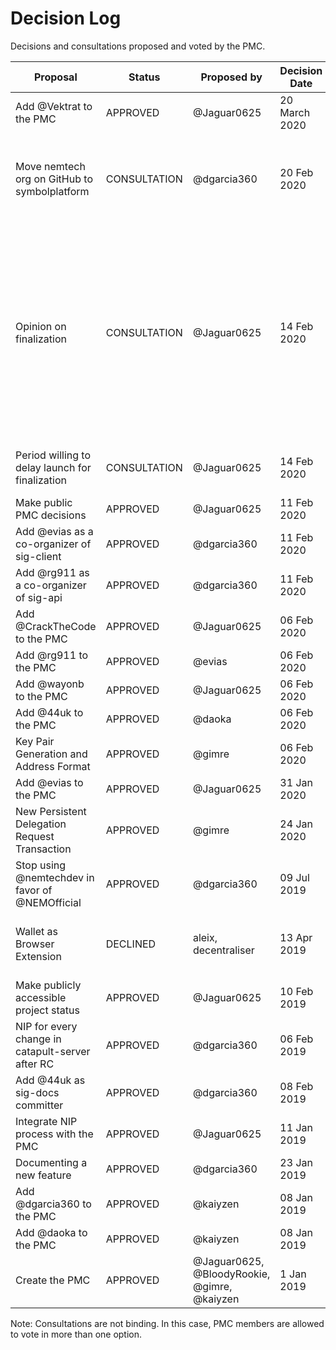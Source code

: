 # Decision Log

Decisions and consultations proposed and voted by the PMC.

| Proposal | Status | Proposed by | Decision Date | Comment |
|-----------------------------------------------------|-------------|---------------|---------------|-----|
| Add @Vektrat to the PMC                             | APPROVED    | @Jaguar0625   | 20 March 2020 |     | 
| Move nemtech org on GitHub to symbolplatform        | CONSULTATION| @dgarcia360   | 20 Feb 2020   | - keep it as nemtech (5 votes) <br> - move org to symbolplatform account (3 votes) |
| Opinion on finalization                             | CONSULTATION| @Jaguar0625  | 14 Feb 2020    | -  not required for public launch but should be added immediately after (6 votes) <br> - required for public launch (4 votes) <br> - not required for public launch but should be added "eventually" (3 votes) |
| Period willing to delay launch for finalization     | CONSULTATION| @Jaguar0625   | 14 Feb 2020   | -  2 months (6 votes) <br> - 3 months (3 votes)
| Make public PMC decisions                           | APPROVED    | @Jaguar0625   | 11 Feb 2020   |     |
| Add @evias as a co-organizer of sig-client          | APPROVED    | @dgarcia360   | 11 Feb 2020   |     |
| Add @rg911 as a co-organizer of sig-api             | APPROVED    | @dgarcia360   | 11 Feb 2020   |     |
| Add @CrackTheCode to the PMC                        | APPROVED    | @Jaguar0625   | 06 Feb 2020   |     |
| Add @rg911 to the PMC                               | APPROVED    | @evias        | 06 Feb 2020   |     |
| Add @wayonb to the PMC                              | APPROVED    | @Jaguar0625   | 06 Feb 2020   |     |
| Add @44uk to the PMC                                | APPROVED    | @daoka        | 06 Feb 2020   |     |
| Key Pair Generation and Address Format		      | APPROVED    | @gimre        | 06 Feb 2020   | [NIP10](https://github.com/nemtech/NIP/blob/master/NIPs/nip-0010.md) | 
| Add @evias to the PMC                               | APPROVED    | @Jaguar0625   | 31 Jan 2020   |     | 
| New Persistent Delegation Request Transaction	      | APPROVED    | @gimre        | 24 Jan 2020   | [NIP9](https://github.com/nemtech/NIP/blob/master/NIPs/nip-0009.md) |
| Stop using @nemtechdev in favor of @NEMOfficial     | APPROVED    | @dgarcia360   | 09 Jul 2019 |     |
| Wallet as Browser Extension                 	      | DECLINED    | aleix, decentraliser | 13 Apr 2019 | [NIP5](https://github.com/nemtech/NIP/blob/master/NIPs/nip-0005.md) - To evauluate again once the package is adopted.|
| Make publicly accessible project status             | APPROVED    | @Jaguar0625   | 10 Feb 2019 |     |
| NIP for every change in catapult-server after RC    | APPROVED    | @dgarcia360   | 06 Feb 2019 |     |
| Add @44uk as sig-docs committer                     | APPROVED    | @dgarcia360   | 08 Feb 2019 |     |
| Integrate NIP process with the PMC                  | APPROVED    | @Jaguar0625   | 11 Jan 2019 |     |
| Documenting a new feature                           | APPROVED    | @dgarcia360   | 23 Jan 2019 |[NIP2](https://github.com/nemtech/NIP/blob/master/NIPs/nip-0005.md) |
| Add @dgarcia360 to the PMC                          | APPROVED    | @kaiyzen      | 08 Jan 2019 |     |    
| Add @daoka to the PMC                               | APPROVED    | @kaiyzen      | 08 Jan 2019 |     | 
| Create the PMC                                      | APPROVED    | @Jaguar0625, @BloodyRookie, @gimre, @kaiyzen | 1 Jan 2019 |   |

Note: Consultations are not binding. In this case, PMC members are allowed to vote in more than one option.

